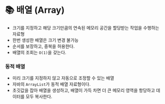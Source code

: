 # 📚 배열 (Array)
- 크기를 지정하고 해당 크기만큼의 연속된 메모리 공간을 할당받는 작업을 수행하는 자료형
- 한번 생성한 배열은 크기 변경 불가능
- 순서를 보장하고, 중복을 허용한다.
- 배열의 조회는 `O(1)`을 갖는다.

### 동적 배열
- 미리 크기를 지정하지 않고 자동으로 조정할 수 있는 배열
- 자바의 `ArrayList`가 동적 배열 자료형이다.
- 초깃값을 잡아 배열을 생성하고, 배열이 가득 차면 더 큰 메모리 영역을 항당하고 데이터를 모두 복사한다.
